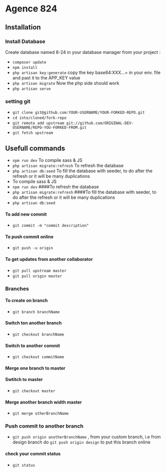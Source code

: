 # Agence 824
## Installation 

### Install Database
Create database named 8-24 in your database manager
from your project :
- `composer update`
- `npm install`
- `php artisan key:generate`
copy the key base64:XXX...= in your env. file and past it to the APP_KEY value
- `php artisan migrate`
Now the php side should work
- `php artisan serve`

### setting git
- `git clone git@github.com:YOUR-USERNAME/YOUR-FORKED-REPO.git`
- `cd into/cloned/fork-repo`
- `git remote add upstream git://github.com/ORIGINAL-DEV-USERNAME/REPO-YOU-FORKED-FROM.git`
- `git fetch upstream`


## Usefull commands
- `npm run dev` To compile sass & JS
- `php artisan migrate:refresh` To refresh the database 
- `php artisan db:seed` To fill the database with seeder, to do after the refresh or it will be many duplications
- To compile sass & JS
- `npm run dev`
####To refresh the database
- `php artisan migrate:refresh`
####To fill the database with seeder, to do after the refresh or it will be many duplications
- `php artisan db:seed`

#### To add new commit
- `git commit -m "commit description"`
#### To push commit online
- `git push -u origin`
#### To get updates from another collaborator
- `git pull upstream master`
- `git pull origin master`
### Branches 
#### To create on branch
- `git branch branchName`
#### Switch ton another branch
- `git checkout branchName`
#### Switch to another commit
- `git checkout commitName`
#### Merge one branch to master
#### Swtitch to master
- `git checkout master`
#### Merge another branch width master
- `git merge otherBranchName`
### Push commit to another branch
- `git push origin anotherBranchName` , from your custom branch, i.e from design branch do `git push origin design` to put this branch online
#### check your commit status
- `git status`




